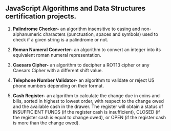 ## JavaScript Algorithms and Data Structures certification projects.

1. **Palindrome Checker-** an algorithm insensitive to casing and non-alphanumeric characters (punctuation, spaces and symbols) used to check if a given string is a palindrome or not.

2. **Roman Numeral Converter-** an algorithm to convert an integer into its equivalent roman numeral representation.

3. **Caesars Cipher-** an algorithm to decipher a ROT13 cipher or any Caesars Cipher with a different shift value.

4. **Telephone Number Validator-** an algorithm to validate or reject US phone numbers depending on their format.

5. **Cash Register-** an algorithm to calculate the change due in coins and bills, sorted in highest to lowest order, with respect to the change owed and the available cash in the drawer. The register will obtain a status of INSUFFICIENT FUNDS (if the register cash is insufficient), CLOSED (if the register cash is equal to change owed), or OPEN (if the register cash is more than the change owed).
